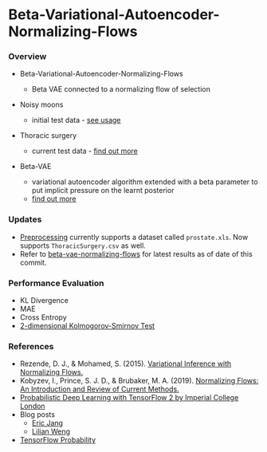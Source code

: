 # Beta-Variational-Autoencoder-Normalizing-Flows

### Overview
* Beta-Variational-Autoencoder-Normalizing-Flows
  * Beta VAE connected to a normalizing flow of selection

* Noisy moons
  * initial test data - [see usage](https://scikit-learn.org/stable/modules/generated/sklearn.datasets.make_moons.html)

* Thoracic surgery 
  * current test data - [find out more](https://www.kaggle.com/sid321axn/thoraric-surgery)

* Beta-VAE 
  * variational autoencoder algorithm extended with a beta parameter to put implicit pressure on the learnt posterior
  * [find out more](https://paperswithcode.com/method/beta-vae)

### Updates 
* [Preprocessing](https://github.com/kaanguney/normalizing_flows/tree/main/scripts/preprocessing) currently supports a dataset called `prostate.xls`. Now supports `ThoracicSurgery.csv` as well.
* Refer to [beta-vae-normalizing-flows](https://github.com/kaanguney/normalizing_flows/tree/main/beta-vae-normalizing-flows) for latest results as of date of this commit.
  
### Performance Evaluation 
  * KL Divergence
  * MAE
  * Cross Entropy
  * [2-dimensional Kolmogorov-Smirnov Test](https://github.com/syrte/ndtest/blob/master/ndtest.py)

### References
* Rezende, D. J., & Mohamed, S. (2015). [Variational Inference with Normalizing Flows.](https://arxiv.org/abs/1505.05770v6)
* Kobyzev, I., Prince, S. J. D., & Brubaker, M. A. (2019). [Normalizing Flows: An Introduction and Review of Current Methods.](https://arxiv.org/abs/1908.09257v4)
* [Probabilistic Deep Learning with TensorFlow 2 by Imperial College London](https://www.coursera.org/learn/probabilistic-deep-learning-with-tensorflow2)
* Blog posts
  * [Eric Jang](https://github.com/ericjang/normalizing-flows-tutorial)
  * [Lilian Weng](https://lilianweng.github.io/lil-log/2018/10/13/flow-based-deep-generative-models.html)
* [TensorFlow Probability](https://www.tensorflow.org/probability)
